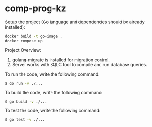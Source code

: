 # comp-prog-kz

Setup the project (Go language and dependencies should be already installed):
```bash
docker build -t go-image .
docker compose up
```

Project Overview: 
1. golang-migrate is installed for migration control. 
2. Server works with SQLC tool to compile and run database queries.

To run the code, write the following command:
```bash
$ go run -v ./...
```

To build the code, write the following command:
```bash
$ go build -v ./...
```

To test the code, write the following command:
```bash
$ go test -v ./...
```